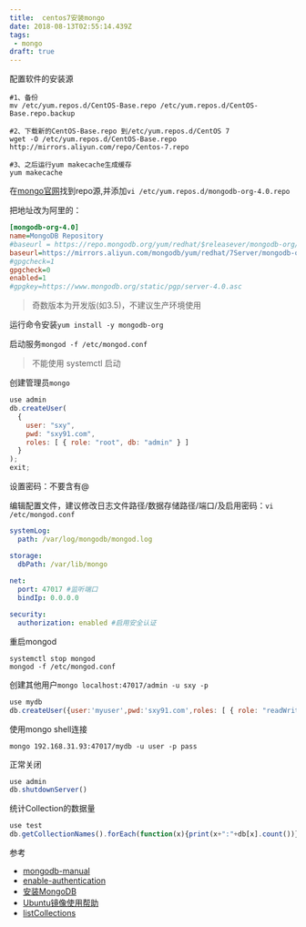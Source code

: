 ```yaml
---
title:  centos7安装mongo
date: 2018-08-13T02:55:14.439Z
tags: 
 - mongo
draft: true
---
```


配置软件的安装源


```shell
#1、备份
mv /etc/yum.repos.d/CentOS-Base.repo /etc/yum.repos.d/CentOS-Base.repo.backup

#2、下载新的CentOS-Base.repo 到/etc/yum.repos.d/CentOS 7
wget -O /etc/yum.repos.d/CentOS-Base.repo http://mirrors.aliyun.com/repo/Centos-7.repo

#3、之后运行yum makecache生成缓存
yum makecache
```

在[mongo官网](https://docs.mongodb.com/manual/tutorial/install-mongodb-on-red-hat/)找到repo源,并添加`vi /etc/yum.repos.d/mongodb-org-4.0.repo`

把地址改为阿里的：
```ini
[mongodb-org-4.0]
name=MongoDB Repository
#baseurl = https://repo.mongodb.org/yum/redhat/$releasever/mongodb-org/4.0/x86_64/ 
baseurl=https://mirrors.aliyun.com/mongodb/yum/redhat/7Server/mongodb-org/4.0/x86_64/
#gpgcheck=1
gpgcheck=0
enabled=1
#gpgkey=https://www.mongodb.org/static/pgp/server-4.0.asc
```
> 奇数版本为开发版(如3.5)，不建议生产环境使用

运行命令安装`yum install -y mongodb-org`


启动服务`mongod -f /etc/mongod.conf`
>不能使用 systemctl 启动


创建管理员`mongo`
```javascript
use admin
db.createUser(
  {
    user: "sxy",
    pwd: "sxy91.com",
    roles: [ { role: "root", db: "admin" } ]
  }
);
exit;
```
设置密码：不要含有@

编辑配置文件，建议修改日志文件路径/数据存储路径/端口/及启用密码：`vi /etc/mongod.conf`
```yaml
systemLog:
  path: /var/log/mongodb/mongod.log

storage:
  dbPath: /var/lib/mongo 
  
net:
  port: 47017 #监听端口
  bindIp: 0.0.0.0

security:
  authorization: enabled #启用安全认证
```

重启mongod
```shell
systemctl stop mongod
mongod -f /etc/mongod.conf
```



创建其他用户`mongo localhost:47017/admin -u sxy -p`
```javascript
use mydb
db.createUser({user:'myuser',pwd:'sxy91.com',roles: [ { role: "readWrite", db: "mydb" }]})
```

使用mongo shell连接
```shell
mongo 192.168.31.93:47017/mydb -u user -p pass
```

正常关闭
```javascript
use admin
db.shutdownServer()
```

统计Collection的数据量  
```javascript
use test
db.getCollectionNames().forEach(function(x){print(x+":"+db[x].count())})
```

参考

- [mongodb-manual](https://docs.mongodb.com/manual/tutorial/install-mongodb-on-red-hat/)
- [enable-authentication](https://docs.mongodb.com/manual/tutorial/enable-authentication/)
- [安装MongoDB](http://blog.csdn.net/liaoyundababe/article/details/71303039)
- [Ubuntu镜像使用帮助](https://mirror.tuna.tsinghua.edu.cn/help/mongodb/)
- [listCollections](https://stackoverflow.com/questions/8866041/how-to-list-all-collections-in-the-mongo-shell)
